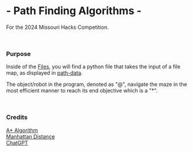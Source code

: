 # - Path Finding Algorithms -

For the 2024 Missouri Hacks Competition.

<br>

### Purpose

Inside of the [Files](https://github.com/CodeAPretzel/Path-Finding-Algorithms/Files), you will find a python file that takes the input of a file map, as displayed in [path-data](https://github.com/CodeAPretzel/Path-Finding-Algorithms/Files).

The object/robot in the program, denoted as "@", navigate the maze in the most efficient manner to reach its end objective which is a "*".

<br>

### Credits

[A* Algorithm](https://www.geeksforgeeks.org/a-search-algorithm/)
<br>
[Manhattan Distance](https://www.datacamp.com/tutorial/manhattan-distance)
<br>
[ChatGPT](https://chatgpt.com/)